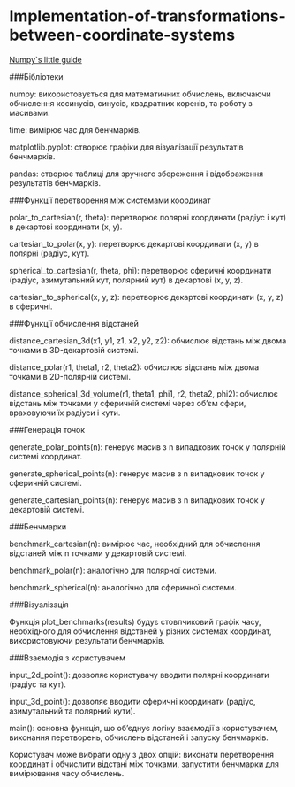 # Implementation-of-transformations-between-coordinate-systems



[Numpy`s little guide](https://www.geeksforgeeks.org/how-to-import-numpy-as-np/)


###Бібліотеки

numpy: використовується для математичних обчислень, включаючи обчислення косинусів, синусів, квадратних коренів, та роботу з масивами.

time: вимірює час для бенчмарків.

matplotlib.pyplot: створює графіки для візуалізації результатів бенчмарків.

pandas: створює таблиці для зручного збереження і відображення результатів бенчмарків.

###Функції перетворення між системами координат

polar_to_cartesian(r, theta): перетворює полярні координати (радіус і кут) в декартові координати (x, y).

cartesian_to_polar(x, y): перетворює декартові координати (x, y) в полярні (радіус, кут).

spherical_to_cartesian(r, theta, phi): перетворює сферичні координати (радіус, азимутальний кут, полярний кут) в декартові (x, y, z).

cartesian_to_spherical(x, y, z): перетворює декартові координати (x, y, z) в сферичні.

###Функції обчислення відстаней

distance_cartesian_3d(x1, y1, z1, x2, y2, z2): обчислює відстань між двома точками в 3D-декартовій системі.

distance_polar(r1, theta1, r2, theta2): обчислює відстань між двома точками в 2D-полярній системі.

distance_spherical_3d_volume(r1, theta1, phi1, r2, theta2, phi2): обчислює відстань між точками у сферичній системі через об’єм сфери, враховуючи їх радіуси і кути.

###Генерація точок

generate_polar_points(n): генерує масив з n випадкових точок у полярній системі координат.

generate_spherical_points(n): генерує масив з n випадкових точок у сферичній системі.

generate_cartesian_points(n): генерує масив з n випадкових точок у декартовій системі.

###Бенчмарки

benchmark_cartesian(n): вимірює час, необхідний для обчислення відстаней між n точками у декартовій системі.

benchmark_polar(n): аналогічно для полярної системи.

benchmark_spherical(n): аналогічно для сферичної системи.

###Візуалізація

Функція plot_benchmarks(results) будує стовпчиковий графік часу, необхідного для обчислення відстаней у різних системах координат, використовуючи результати бенчмарків.

###Взаємодія з користувачем

input_2d_point(): дозволяє користувачу вводити полярні координати (радіус та кут).

input_3d_point(): дозволяє вводити сферичні координати (радіус, азимутальний та полярний кути).

main(): основна функція, що об’єднує логіку взаємодії з користувачем, виконання перетворень, обчислень відстаней і запуску бенчмарків.

Користувач може вибрати одну з двох опцій:
виконати перетворення координат і обчислити відстані між точками,
запустити бенчмарки для вимірювання часу обчислень.
